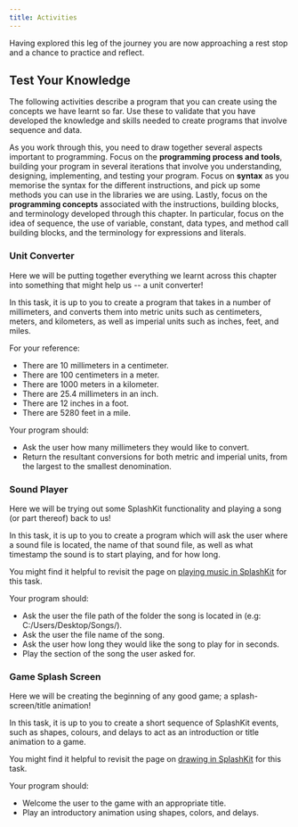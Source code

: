 ```yaml
---
title: Activities
---
```


Having explored this leg of the journey you are now approaching a rest stop and a chance to practice and reflect.

## Test Your Knowledge

The following activities describe a program that you can create using the concepts we have learnt so far. Use these to validate that you have developed the knowledge and skills needed to create programs that involve sequence and data.

As you work through this, you need to draw together several aspects important to programming. Focus on the **programming process and tools**, building your program in several iterations that involve you understanding, designing, implementing, and testing your program. Focus on **syntax** as you memorise the syntax for the different instructions, and pick up some methods you can use in the libraries we are using. Lastly, focus on the **programming concepts** associated with the instructions, building blocks, and terminology developed through this chapter. In particular, focus on the idea of sequence, the use of variable, constant, data types, and method call building blocks, and the terminology for expressions and literals.

### Unit Converter

Here we will be putting together everything we learnt across this chapter into something that might help us -- a unit converter!

In this task, it is up to you to create a program that takes in a number of millimeters, and converts them into metric units such as centimeters, meters, and kilometers, as well as imperial units such as inches, feet, and miles.

For your reference:

- There are 10 millimeters in a centimeter.
- There are 100 centimeters in a meter.
- There are 1000 meters in a kilometer.
- There are 25.4 millimeters in an inch.
- There are 12 inches in a foot.
- There are 5280 feet in a mile.

Your program should:

- Ask the user how many millimeters they would like to convert.
- Return the resultant conversions for both metric and imperial units, from the largest to the smallest denomination.

### Sound Player

Here we will be trying out some SplashKit functionality and playing a song (or part thereof) back to us!

In this task, it is up to you to create a program which will ask the user where a sound file is located, the name of that sound file, as well as what timestamp the sound is to start playing, and for how long.

You might find it helpful to revisit the page on [playing music in SplashKit](./1-concepts/11-graphics#playing-music) for this task.

Your program should:

- Ask the user the file path of the folder the song is located in (e.g: C:/Users/Desktop/Songs/).
- Ask the user the file name of the song.
- Ask the user how long they would like the song to play for in seconds.
- Play the section of the song the user asked for.

### Game Splash Screen

Here we will be creating the beginning of any good game; a splash-screen/title animation!

In this task, it is up to you to create a short sequence of SplashKit events, such as shapes, colours, and delays to act as an introduction or title animation to a game.

You might find it helpful to revisit the page on [drawing in SplashKit](./1-concepts/11-graphics#drawing-to-a-window) for this task.

Your program should:

- Welcome the user to the game with an appropriate title.
- Play an introductory animation using shapes, colors, and delays.
